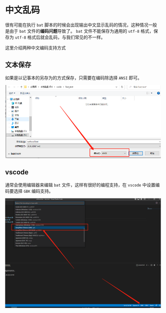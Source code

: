 # 中文乱码

很有可能在执行 `bat` 脚本的时候会出现输出中文显示乱码的情况，这种情况一般是由于 `bat` 文件的**编码问题**导致了。 `bat` 文件不能保存为通用的 `utf-8` 格式，保存为 `utf-8` 格式后就会乱码，与我们常见的不一样。

这里介绍两种中文编码支持方式

## 文本保存

如果是以记事本的另存为的方式保存，只需要在编码除选择 `ANSI` 即可。

![文本保存](assets/images/文本保存.png)

## vscode

通常会使用编辑器来编辑 `bat` 文件，这样有很好的编程支持，在 `vscode` 中设置编码要选择 `GBK` 编码支持。

![vscode保存](assets/images/vscode保存.png)
